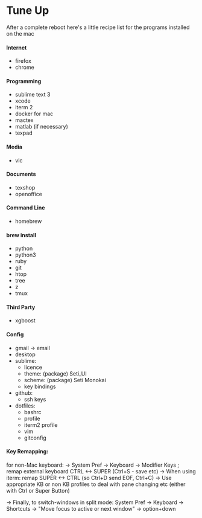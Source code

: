 # Tune Up

After a complete reboot here's a little recipe list for the programs installed on the mac

#### Internet
* firefox
* chrome

#### Programming
* sublime text 3
* xcode
* iterm 2
* docker for mac
* mactex
* matlab (if necessary)
* texpad

#### Media
* vlc

#### Documents
* texshop
* openoffice

#### Command Line
* homebrew

#### brew install
* python
* python3
* ruby
* git 
* htop
* tree
* z
* tmux

#### Third Party
* xgboost

#### Config
* gmail -> email
* desktop 
* sublime:
    - licence
    - theme: (package) Seti_UI
    - scheme: (package) Seti Monokai
    - key bindings 
* github:
    - ssh keys 
* dotfiles:
    - bashrc
    - profile
    - iterm2 profile
    - vim 
    - gitconfig

#### Key Remapping:
for non-Mac keyboard:
-> System Pref -> Keyboard -> Modifier Keys ; remap external keyboard CTRL <-> SUPER (Ctrl+S - save etc)
-> When using iterm: remap SUPER <-> CTRL (so Ctrl+D send EOF, Ctrl+C)
-> Use appropriate KB or non KB profiles to deal with pane changing etc (either with Ctrl or Super Button)

-> Finally, to switch-windows in split mode: 
   System Pref -> Keyboard -> Shortcuts -> "Move focus to active or next window" -> option+down
